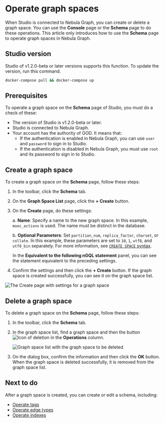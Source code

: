 # Operate graph spaces

When Studio is connected to Nebula Graph, you can create or delete a graph space. You can use the **Console** page or the **Schema** page to do these operations. This article only introduces how to use the **Schema** page to operate graph spaces in Nebula Graph.

## Studio version

Studio of v1.2.0-beta or later versions supports this function. To update the version, run this command.

```bash
docker-compose pull && docker-compose up
```

## Prerequisites

To operate a graph space on the **Schema** page of Studio, you must do a check of these:

- The version of Studio is v1.2.0-beta or later.
- Studio is connected to Nebula Graph.
- Your account has the authority of GOD. It means that:
  - If the authentication is enabled in Nebula Graph, you can use `user` and `password` to sign in to Studio.
  - If the authentication is disabled in Nebula Graph, you must use `root` and its password to sign in to Studio.

## Create a graph space

To create a graph space on the **Schema** page, follow these steps:

1. In the toolbar, click the **Schema** tab.
2. On the **Graph Space List** page, click the **+ Create** button.
3. On the **Create** page, do these settings:

   a. **Name**: Specify a name to the new graph space. In this example, `mooc_actions` is used. The name must be distinct in the database.

   b. **Optional Parameters**: Set `partition_num`, `replica_factor`, `charset`, or `collate`. In this example, these parameters are set to `10`, `1`, `utf8`, and `utf8_bin` separately. For more information, see [`CREATE SPACE` syntax](https://docs.nebula-graph.io/manual-EN/2.query-language/4.statement-syntax/1.data-definition-statements/create-space-syntax/ "Click to go to the Nebula Graph website").

   In the **Equivalent to the following nGQL statement** panel, you can see the statement equivalent to the preceding settings.

4. Confirm the settings and then click the **+ Create** button. If the graph space is created successfully, you can see it on the graph space list.

![The Create page with settings for a graph space](https://docs-cdn.nebula-graph.com.cn/nebula-studio-docs/st-ug-026.png "Create a graph space")

## Delete a graph space

To delete a graph space on the **Schema** page, follow these steps:

1. In the toolbar, click the **Schema** tab.
2. In the graph space list, find a graph space and then the button ![Icon of deletion](https://docs-cdn.nebula-graph.com.cn/nebula-studio-docs/st-ug-017.png "Delete") in the **Operations** column.

   ![Graph space list with the graph space to be deleted](https://docs-cdn.nebula-graph.com.cn/nebula-studio-docs/st-ug-029.png "Delete a graph space")
3. On the dialog box, confirm the information and then click the **OK** button.  
   When the graph space is deleted successfully, it is removed from the graph space list.

## Next to do

After a graph space is created, you can create or edit a schema, including:

- [Operate tags](st-ug-crud-tag.md)
- [Operate edge types](st-ug-crud-edge-type.md)
- [Operate indexes](st-ug-crud-index.md)
